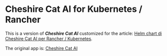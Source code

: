 <!--- app-name: Cheshire Cat AI -->

# Cheshire Cat AI for Kubernetes / Rancher

This is a version of ***Cheshire Cat AI*** customized for the article: [Helm chart di Cheshire Cat AI per Rancher / Kubernetes](https://www.claudiobattaglino.it/helm-chart-di-cheshire-cat-ai-per-rancher-kubernetes).

The original app is: [Cheshire Cat AI](https://cheshirecat.ai/)


